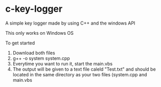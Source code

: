 # c-key-logger
A simple key logger made by using C++ and the windows API

This only works on Windows OS 

To get started
1) Download both files 
2) g++ -o system system.cpp
3) Everytime you want to run it, start the main.vbs
4) The output will be given to a text file caleld "Test.txt" and should be located in the same directory as your two files (system.cpp and main.vbs

